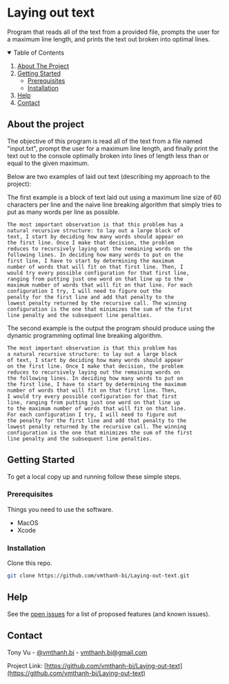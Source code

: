 <!-- PROJECT START -->
# Laying out text
Program that reads all of the text from a provided file, prompts the user for a maximum line length, and prints the text out broken 
into optimal lines.

<!-- TABLE OF CONTENTS -->
<details open="open">
  <summary>Table of Contents</summary>
  <ol>
    <li><a href="#about-the-project">About The Project</a></li>
    <li>
      <a href="#getting-started">Getting Started</a>
      <ul>
        <li><a href="#prerequisites">Prerequisites</a></li>
        <li><a href="#installation">Installation</a></li>
      </ul>
    </li>
    <li><a href="#help">Help</a></li>
    <li><a href="#contact">Contact</a></li>
  </ol>
</details>

<!-- ABOUT THE PROJECT -->
## About the project

The objective of this program is read all of the text from a file named "input.txt", prompt the user for a maximum line length, and finally
print the text out to the console optimally broken into lines of length less than or equal to the given maximum.

Below are two examples of laid out text (describing my approach to the project):

The first example is a block of text laid out using a maximum line size of 60 characters per line and the naive line breaking algorithm that
simply tries to put as many words per line as possible. 

```
The most important observation is that this problem has a
natural recursive structure: to lay out a large block of
text, I start by deciding how many words should appear on
the first line. Once I make that decision, the problem
reduces to recursively laying out the remaining words on the
following lines. In deciding how many words to put on the
first line, I have to start by determining the maximum
number of words that will fit on that first line. Then, I
would try every possible configuration for that first line,
ranging from putting just one word on that line up to the
maximum number of words that will fit on that line. For each
configuration I try, I will need to figure out the
penalty for the first line and add that penalty to the
lowest penalty returned by the recursive call. The winning
configuration is the one that minimizes the sum of the first
line penalty and the subsequent line penalties.
```

The second example is the output the program should produce using the dynamic programming optimal line breaking algorithm.

```
The most important observation is that this problem has
a natural recursive structure: to lay out a large block
of text, I start by deciding how many words should appear
on the first line. Once I make that decision, the problem
reduces to recursively laying out the remaining words on
the following lines. In deciding how many words to put on
the first line, I have to start by determining the maximum
number of words that will fit on that first line. Then,
I would try every possible configuration for that first
line, ranging from putting just one word on that line up
to the maximum number of words that will fit on that line.
For each configuration I try, I will need to figure out
the penalty for the first line and add that penalty to the
lowest penalty returned by the recursive call. The winning
configuration is the one that minimizes the sum of the first
line penalty and the subsequent line penalties.
```

<!-- GETTING STARTED -->
## Getting Started

To get a local copy up and running follow these simple steps.

### Prerequisites

Things you need to use the software.
* MacOS
* Xcode

### Installation

Clone this repo.
   ```sh
   git clone https://github.com/vmthanh-bi/Laying-out-text.git
   ```

<!-- Help -->
## Help

See the [open issues](https://github.com/vmthanh-bi/Laying-out-text/issues) for a list of proposed features (and known issues).

<!-- CONTACT -->
## Contact

Tony Vu - [@vmthanh.bi](https://github.com/vmthanh-bi) - vmthanh.bi@gmail.com

Project Link: [https://github.com/vmthanh-bi/Laying-out-text](https://github.com/vmthanh-bi/Laying-out-text)

<!-- MARKDOWN LINKS & IMAGES -->

